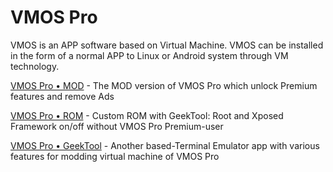 # VMOS Pro


VMOS is an APP software based on Virtual Machine. VMOS can be installed in the form of a normal APP to Linux or Android system through VM technology.

[VMOS Pro • MOD](./vmos/mod) - The MOD version of VMOS Pro which unlock Premium features and remove Ads

[VMOS Pro • ROM](./vmos/rom) - Custom ROM with GeekTool: Root and Xposed Framework on/off without VMOS Pro Premium-user

[VMOS Pro • GeekTool](./vmos/geektool) - Another based-Terminal Emulator app with various features for modding virtual machine of VMOS Pro
 
